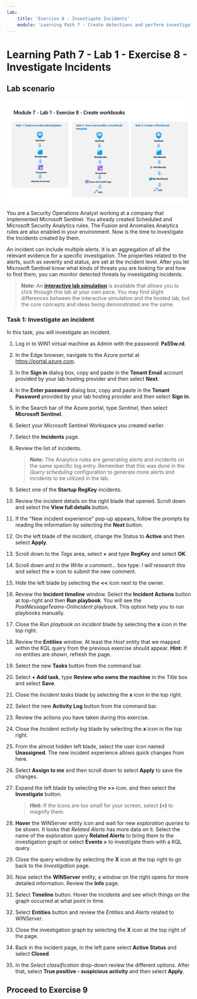 ```yaml
---
lab:
    title: 'Exercise 8 - Investigate Incidents'
    module: 'Learning Path 7 - Create detections and perform investigations using Microsoft Sentinel'
---
```


# Learning Path 7 - Lab 1 - Exercise 8 - Investigate Incidents

## Lab scenario

![Lab overview.](../Media/SC-200-Lab_Diagrams_Mod7_L1_Ex8.png)

You are a Security Operations Analyst working at a company that implemented Microsoft Sentinel. You already created Scheduled and Microsoft Security Analytics rules. The Fusion and Anomalies Analytics rules are also enabled in your environment. Now is the time to investigate the Incidents created by them.

An incident can include multiple alerts. It is an aggregation of all the relevant evidence for a specific investigation. The properties related to the alerts, such as severity and status, are set at the incident level. After you let Microsoft Sentinel know what kinds of threats you are looking for and how to find them, you can monitor detected threats by investigating incidents.

>**Note:** An **[interactive lab simulation](https://mslabs.cloudguides.com/guides/SC-200%20Lab%20Simulation%20-%20Investigate%20incidents)** is available that allows you to click through this lab at your own pace. You may find slight differences between the interactive simulation and the hosted lab, but the core concepts and ideas being demonstrated are the same. 


### Task 1: Investigate an incident

In this task, you will investigate an incident.

1. Log in to WIN1 virtual machine as Admin with the password: **Pa55w.rd**.  

1. In the Edge browser, navigate to the Azure portal at https://portal.azure.com.

1. In the **Sign in** dialog box, copy and paste in the **Tenant Email** account provided by your lab hosting provider and then select **Next**.

1. In the **Enter password** dialog box, copy and paste in the **Tenant Password** provided by your lab hosting provider and then select **Sign in**.

1. In the Search bar of the Azure portal, type *Sentinel*, then select **Microsoft Sentinel**.

1. Select your Microsoft Sentinel Workspace you created earlier.

1. Select the **Incidents** page.

1. Review the list of incidents.

    >**Note:** The Analytics rules are generating alerts and incidents on the same specific log entry. Remember that this was done in the *Query scheduling* configuration to generate more alerts and incidents to be utilized in the lab.
  
1. Select one of the **Startup RegKey** incidents.

1. Review the incident details on the right blade that opened. Scroll down and select the **View full details** button.

1. If the "New incident experience" pop-up appears, follow the prompts by reading the information by selecting the **Next** button.

1. On the left blade of the incident, change the Status to **Active** and then select **Apply**.

1. Scroll down to the *Tags* area, select **+** and type **RegKey** and select **OK**.

1. Scroll down and in the *Write a comment...* box type: *I will research this* and select the **>** icon to submit the new comment.

1. Hide the left blade by selecting the **<<** icon next to the owner.

1. Review the **Incident timeline** window. Select the **Incident Actions** button at top-right and then **Run playbook**. You will see the *PostMessageTeams-OnIncident* playbook. This option help you to run playbooks manually.

1. Close the *Run playbook on incident* blade by selecting the **x** icon in the top right.

1. Review the **Entities** window. At least the *Host* entity that we mapped within the KQL query from the previous exercise should appear. **Hint:** If no entities are shown, refresh the page.

1. Select the new **Tasks** button from the command bar.

1. Select **+ Add task**, type **Review who owns the machine** in the Title box and select **Save**.

1. Close the *Incident tasks* blade by selecting the **x** icon in the top right.

1. Select the new **Activity Log** button from the command bar.

1. Review the actions you have taken during this exercise.

1. Close the *Incident activity log* blade by selecting the **x** icon in the top right.

1. From the almost hidden left blade, select the user icon named **Unassigned**. The new incident experience allows quick changes from here.

1. Select **Assign to me** and then scroll down to select **Apply** to save the changes.

1. Expand the left blade by selecting the **>>** icon. and then select the **Investigate** button.

    >**Hint:** If the icons are too small for your screen, select **(+)** to magnify them.

1. **Hover** the WINServer entity icon and wait for new *exploration queries* to be shown. It looks that *Related Alerts* has more data on it. Select the name of the exploration query **Related Alerts** to bring them to the investigation graph or select **Events >** to investigate them with a KQL query.

1. Close the query window by selecting the **X** icon at the top right to go back to the *Investigation* page.

1. Now select the **WINServer** entity, a window on the right opens for more detailed information. Review the **Info** page.

1. Select **Timeline** button. Hover the incidents and see which things on the graph occurred at what point in time.

1. Select **Entities** button and review the *Entities* and *Alerts* related to *WINServer*.

1. Close the investigation graph by selecting the **X** icon at the top right of the page.

1. Back in the incident page, in the left pane select **Active Status** and select **Closed**. 

1. In the *Select classification* drop-down review the different options. After that, select **True positive - suspicious activity** and then select **Apply**.

## Proceed to Exercise 9
